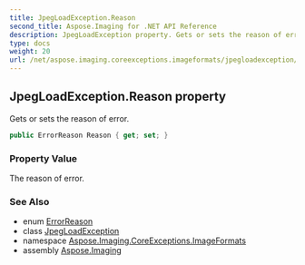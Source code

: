 ```yaml
---
title: JpegLoadException.Reason
second_title: Aspose.Imaging for .NET API Reference
description: JpegLoadException property. Gets or sets the reason of error
type: docs
weight: 20
url: /net/aspose.imaging.coreexceptions.imageformats/jpegloadexception/reason/
---
```

## JpegLoadException.Reason property

Gets or sets the reason of error.

```csharp
public ErrorReason Reason { get; set; }
```

### Property Value

The reason of error.

### See Also

* enum [ErrorReason](../../jpegloadexception.errorreason/)
* class [JpegLoadException](../)
* namespace [Aspose.Imaging.CoreExceptions.ImageFormats](../../jpegloadexception/)
* assembly [Aspose.Imaging](../../../)


